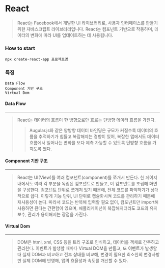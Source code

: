 # React
> React는 Facebook에서 개발한 UI 라이브러리로, 사용자 인터페이스를 만들기 위한 자바스크립트 라이브러리입니다. React는 컴포넌트 기반으로 작동하며, 데이터의 변화에 따라 UI를 업데이트하는 데 사용됩니다.

### How to start
`npx create-react-app 프로젝트명`

### 특징
```
Data Flow
Component 기반 구조
Virtual Dom
```

#### Data Flow
---
> React는 데이터의 흐름이 한 방향으로만 흐르는 단방향 데이터 흐름을 가진다.
>>Augular.js와 같은 양방향 데이터 바인딩은 규모가 커질수록 데이터의 흐름을 추적하기가 힘들고 복잡해지는 경향이 있어, 복잡한 앱에서도 데이터 흐름에서 일어나는 변화를 보다 예측 가능할 수 있도록 단방향 흐름을 가지도록 했다.


#### Component 기반 구조
---
> React는 UI(View)를 여러 컴포넌트(component)를 쪼개서 만든다.
한 페이지 내에서도 여러 각 부분을 독립된 컴포넌트로 만들고, 이 컴포넌트를 조립해 화면을 구성한다.
컴포넌트 단위로 쪼개져 있기 때문에, 전체 코드를 파악하기가 상대적으로 쉽다. 이렇게 기능 단위, UI 단위로 캡슐화시켜 코드를 관리하기 때문에 재사용성이 높다. 따라서 코드는 반복해 입력할 필요 없이, 컴포넌트만 import해 사용하면 된다는 간편함이 있으며, 애플리케이션이 복잡해지더라도 코드의 유지보수, 관리가 용이해지는 장점을 가진다.

#### Virtual Dom
---
> DOM은 html, xml, CSS 등을 트리 구조로 인식하고, 데이터를 객체로 간주하고 관리한다.
이벤트가 발생할 때마다 Virtual DOM을 만들고, 또 이벤트가 발생할 때 실제 DOM과 비교하고 전후 상태를 비교해, 변경이 필요한 최소한의 변경사항만 실제 DOM에 반영해, 앱의 효율성과 속도를 개선할 수 있다.